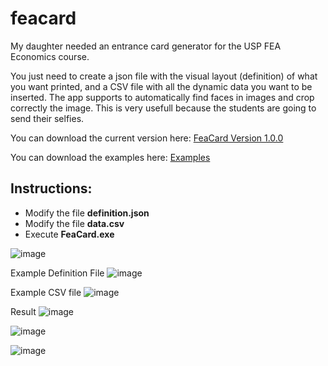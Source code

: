 # feacard

My daughter needed an entrance card generator for the USP FEA Economics course.

You just need to create a json file with the visual layout (definition) of what you want printed, and a CSV file with all the dynamic data you want to be inserted.
The app supports to automatically find faces in images and crop correctly the image. This is very usefull because the students are going to send their selfies.

You can download the current version here: [FeaCard Version 1.0.0](https://github.com/quilombodigital/feacard/releases/download/v1.0.0/feacard-1.0.0.zip)

You can download the examples here: [Examples](https://github.com/quilombodigital/feacard/releases/download/v1.0.0/feacard-examples-1.0.0.zip)

## Instructions:
* Modify the file **definition.json**
* Modify the file **data.csv**
* Execute **FeaCard.exe**



![image](https://user-images.githubusercontent.com/874378/173989370-bd975131-6bb2-40a4-a6a3-698e265b337e.png)

Example Definition File
![image](https://user-images.githubusercontent.com/874378/173989773-3af4a732-ab51-4c42-a663-227392ae74f2.png)

Example CSV file
![image](https://user-images.githubusercontent.com/874378/173989857-85a59684-dbbd-497b-8b48-d10623b28127.png)


Result
![image](https://user-images.githubusercontent.com/874378/173989467-e756b99a-729f-4ace-aa7b-4575d61f47b5.png)

![image](https://user-images.githubusercontent.com/874378/173989500-a4b9bb66-c91d-4d68-a4d2-6a545af4a31c.png)

![image](https://user-images.githubusercontent.com/874378/173989595-73fc0752-81d5-40f0-b388-538e8b6444db.png)

